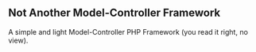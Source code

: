 ## Not Another Model-Controller Framework

A simple and light Model-Controller PHP Framework (you read it right, no view).


